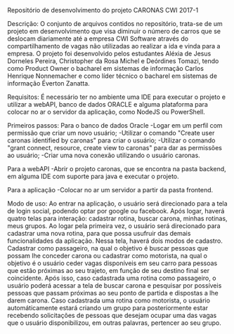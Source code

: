 Repositório de desenvolvimento do projeto CARONAS CWI 2017-1

Descrição:
O conjunto de arquivos contidos no repositório, trata-se de um projeto em desenvolvimento que visa diminuir o número de carros que se deslocam diariamente até a empresa CWI Software através do compartilhamento de vagas não utilizadas ao realizar a ida e vinda para a empresa.
O projeto foi desenvolvido pelos estudantes Aléxia de Jesus Dorneles Pereira, Christopher da Rosa Michel e Deórdines Tomazi, tendo como Product Owner o bacharel em sistemas de informação Carlos Henrique Nonnemacher e como líder técnico o bacharel em sistemas de informação Éverton Zanatta.

Requisitos:
É necessário ter no ambiente uma IDE para executar o projeto e utilizar a webAPI, banco de dados ORACLE e alguma plataforma para colocar no ar o servidor da aplicação, como NodeJS ou PowerShell.

Primeiros passos:
Para o banco de dados Oracle
-Logar em um perfil com permissão que criar um novo usuário;
-Utilizar o comando "Create user caronas identified by caronas" para criar o usuário;
-Utilizar o comando "grant connect, resource, create view to caronas" para dar as permissões ao usuário;
-Criar uma nova conexão utilizando o usuário caronas.

Para a webAPI
-Abrir o projeto caronas, que se encontra na pasta backend, em alguma IDE com suporte para java e executar o projeto.

Para a aplicação
-Colocar no ar um servidor a partir da pasta frontend.

Modo de uso:
Ao entrar na aplicação, o usuário será direcionado para a tela de login social, podendo optar por google ou facebook.
Após logar, haverá quatro telas para interação: cadastrar rotina, buscar carona, minhas rotinas, meus grupos.
Ao logar pela primeira vez, o usuário será direcionado para cadastrar uma nova rotina, para que possa usufruir das demais funcionalidades da aplicação. Nessa tela, haverá dois modos de cadastro. Cadastrar como passageiro, na qual o objetivo é buscar pessoas que possam lhe conceder carona ou cadastrar como motorista, na qual o objetivo é o usuário ceder vagas disponíveis em seu carro para pessoas que estão próximas ao seu trajeto, em função de seu destino final ser coincidente.
Após isso, caso cadastrada uma rotina como passageiro, o usuário poderá acessar a tela de buscar carona e pesquisar por possíveis pessoas que passam próximas ao seu ponto de partida e dispostas a lhe darem carona.
Caso cadastrada uma rotina como motorista, o usuário automáticamente estará criando um grupo para posteriormente estar recebendo solicitações de pessoas que desejam ocupar uma das vagas que o usuário disponibilizou, em outras palavras, pertencer ao seu grupo.
